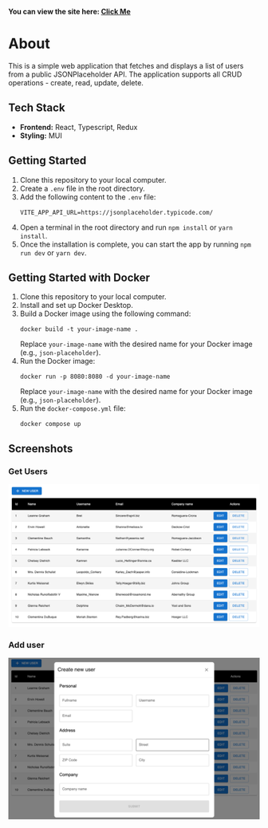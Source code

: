 **You can view the site here: [Click Me](https://json-placeholder-task.vercel.app/)**

# About

This is a simple web application that fetches and displays a list of users from a public JSONPlaceholder API. The application supports all CRUD operations - create, read, update, delete.

## Tech Stack

- **Frontend:** React, Typescript, Redux
- **Styling:** MUI

## Getting Started

1. Clone this repository to your local computer.
2. Create a `.env` file in the root directory.
3. Add the following content to the `.env` file:
   ```
   VITE_APP_API_URL=https://jsonplaceholder.typicode.com/
   ```
4. Open a terminal in the root directory and run `npm install` or `yarn install`.
5. Once the installation is complete, you can start the app by running `npm run dev` or `yarn dev`.

## Getting Started with Docker

1. Clone this repository to your local computer.
2. Install and set up Docker Desktop.
3. Build a Docker image using the following command:
   ```
   docker build -t your-image-name .
   ```
   Replace `your-image-name` with the desired name for your Docker image (e.g., `json-placeholder`).
4. Run the Docker image:
   ```
   docker run -p 8080:8080 -d your-image-name
   ```
   Replace `your-image-name` with the desired name for your Docker image (e.g., `json-placeholder`).
5. Run the `docker-compose.yml` file:
   ```
   docker compose up
   ```

## Screenshots

<h3>Get Users</h3>

<img src="public/pic1.png" width="800px" title="pic1"/>

<h3>Add user</h3>
<img src="public/pic2.png" width="800px" title="pic2"/>
